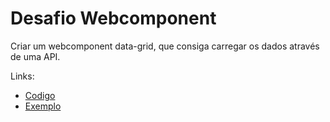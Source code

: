 # Desafio Webcomponent
Criar um webcomponent data-grid, que consiga carregar os dados através de uma API.

Links:
- [Codigo](./data-table/main.js)
- [Exemplo](./data-table)
